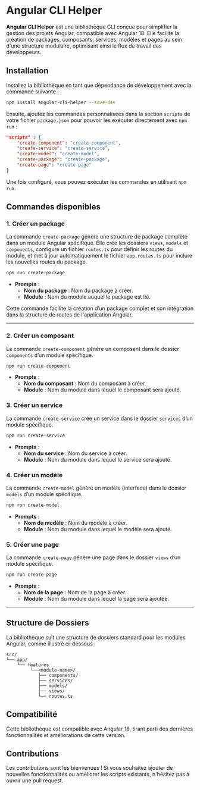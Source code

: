 # Angular CLI Helper

**Angular CLI Helper** est une bibliothèque CLI conçue pour simplifier la gestion des projets Angular, compatible avec Angular 18. Elle facilite la création de packages, composants, services, modèles et pages au sein d'une structure modulaire, optimisant ainsi le flux de travail des développeurs.

## Installation

Installez la bibliothèque en tant que dépendance de développement avec la commande suivante :

```bash
npm install angular-cli-helper --save-dev
```

Ensuite, ajoutez les commandes personnalisées dans la section `scripts` de votre fichier `package.json` pour pouvoir les exécuter directement avec `npm run` :

```json
"scripts" : {
    "create-component": "create-component",
    "create-service": "create-service",
    "create-model": "create-model",
    "create-package": "create-package",
    "create-page": "create-page"
}
```

Une fois configuré, vous pouvez exécuter les commandes en utilisant `npm run`.

## Commandes disponibles

### 1. Créer un package

La commande `create-package` génère une structure de package complète dans un module Angular spécifique. Elle crée les dossiers `views`, `models` et `components`, configure un fichier `routes.ts` pour définir les routes du module, et met à jour automatiquement le fichier `app.routes.ts` pour inclure les nouvelles routes du package.

```bash
npm run create-package
```

- **Prompts** :
  - **Nom du package** : Nom du package à créer.
  - **Module** : Nom du module auquel le package est lié.

Cette commande facilite la création d’un package complet et son intégration dans la structure de routes de l'application Angular.

---

### 2. Créer un composant

La commande `create-component` génère un composant dans le dossier `components` d’un module spécifique.

```bash
npm run create-component
```

- **Prompts** :
  - **Nom du composant** : Nom du composant à créer.
  - **Module** : Nom du module dans lequel le composant sera ajouté.

### 3. Créer un service

La commande `create-service` crée un service dans le dossier `services` d’un module spécifique.

```bash
npm run create-service
```

- **Prompts** :
  - **Nom du service** : Nom du service à créer.
  - **Module** : Nom du module dans lequel le service sera ajouté.

### 4. Créer un modèle

La commande `create-model` génère un modèle (interface) dans le dossier `models` d’un module spécifique.

```bash
npm run create-model
```

- **Prompts** :
  - **Nom du modèle** : Nom du modèle à créer.
  - **Module** : Nom du module dans lequel le modèle sera ajouté.

### 5. Créer une page

La commande `create-page` génère une page dans le dossier `views` d’un module spécifique.

```bash
npm run create-page
```

- **Prompts** :
  - **Nom de la page** : Nom de la page à créer.
  - **Module** : Nom du module dans lequel la page sera ajoutée.

---

## Structure de Dossiers

La bibliothèque suit une structure de dossiers standard pour les modules Angular, comme illustré ci-dessous :

```
src/
└── app/
    └── features
         └──<module-name>/
            ├── components/
            ├── services/
            ├── models/
            ├── views/
            └── routes.ts
```

## Compatibilité

Cette bibliothèque est compatible avec Angular 18, tirant parti des dernières fonctionnalités et améliorations de cette version.

## Contributions

Les contributions sont les bienvenues ! Si vous souhaitez ajouter de nouvelles fonctionnalités ou améliorer les scripts existants, n'hésitez pas à ouvrir une pull request.
